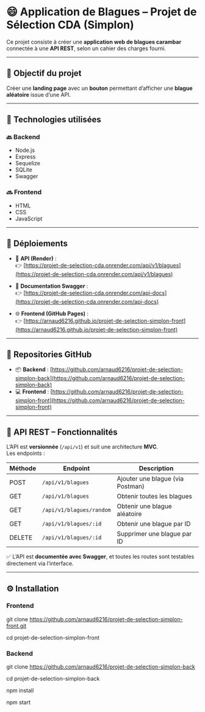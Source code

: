 # 😄 Application de Blagues – Projet de Sélection CDA (Simplon)

Ce projet consiste à créer une **application web de blagues carambar** connectée à une **API REST**, selon un cahier des charges fourni.

---

## 🎯 Objectif du projet

Créer une **landing page** avec un **bouton** permettant d’afficher une **blague aléatoire** issue d’une API.

---

## 🧱 Technologies utilisées

### 🔙 Backend
- Node.js
- Express
- Sequelize
- SQLite
- Swagger 

### 🔜 Frontend
- HTML
- CSS
- JavaScript 

---

## 🔗 Déploiements

- 🚀 **API (Render)** :  
  👉 [https://projet-de-selection-cda.onrender.com/api/v1/blagues](https://projet-de-selection-cda.onrender.com/api/v1/blagues)

- 📄 **Documentation Swagger** :  
  👉 [https://projet-de-selection-cda.onrender.com/api-docs](https://projet-de-selection-cda.onrender.com/api-docs)

- 🌐 **Frontend (GitHub Pages)** :  
  👉 [https://arnaud6216.github.io/projet-de-selection-simplon-front](https://arnaud6216.github.io/projet-de-selection-simplon-front)

---

## 📁 Repositories GitHub

- 📦 **Backend** : [https://github.com/arnaud6216/projet-de-selection-simplon-back](https://github.com/arnaud6216/projet-de-selection-simplon-back)
- 💻 **Frontend** : [https://github.com/arnaud6216/projet-de-selection-simplon-front](https://github.com/arnaud6216/projet-de-selection-simplon-front)

---

## 🔌 API REST – Fonctionnalités

L’API est **versionnée** (`/api/v1`) et suit une architecture **MVC**.  
Les endpoints :

| Méthode | Endpoint                     | Description                      |
|---------|------------------------------|----------------------------------|
| POST    | `/api/v1/blagues`            | Ajouter une blague (via Postman) |
| GET     | `/api/v1/blagues`            | Obtenir toutes les blagues       |
| GET     | `/api/v1/blagues/random`     | Obtenir une blague aléatoire     |
| GET     | `/api/v1/blagues/:id`        | Obtenir une blague par ID        |
| DELETE  | `/api/v1/blagues/:id`        | Supprimer une blague par ID      |

✅ L’API est **documentée avec Swagger**, et toutes les routes sont testables directement via l’interface.

---

## ⚙️ Installation

### Frontend

git clone https://github.com/arnaud6216/projet-de-selection-simplon-front.git

cd projet-de-selection-simplon-front

### Backend

git clone https://github.com/arnaud6216/projet-de-selection-simplon-back

cd projet-de-selection-simplon-back

npm install

npm start
